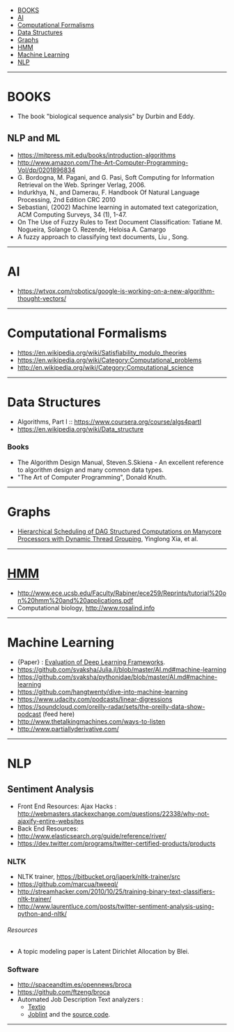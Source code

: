 + [BOOKS](#books)
+ [AI](#ai)
+ [Computational Formalisms](#computational-formalisms)
+ [Data Structures](#data-structures)
+ [Graphs](#graphs)
+ [HMM](#hmm)
+ [Machine Learning](#machine-learning)
+ [NLP](#nlp)

----

# BOOKS
+ The book "biological sequence analysis" by Durbin and Eddy.

## NLP and ML
+ https://mitpress.mit.edu/books/introduction-algorithms
+ http://www.amazon.com/The-Art-Computer-Programming-Vol/dp/0201896834
+ G. Bordogna, M. Pagani, and G. Pasi, Soft Computing for Information Retrieval on the Web. Springer Verlag, 2006.
+ Indurkhya, N., and Damerau, F. Handbook Of Natural Language Processing, 2nd Edition CRC 2010
+ Sebastiani, (2002) Machine learning in automated text categorization, ACM Computing Surveys, 34 (1), 1-47.
+ On The Use of Fuzzy Rules to Text Document Classification: Tatiane M. Nogueira, Solange O. Rezende, Heloisa A. Camargo
+ A fuzzy approach to classifying text documents, Liu , Song.

----

# AI
* https://wtvox.com/robotics/google-is-working-on-a-new-algorithm-thought-vectors/

----

# Computational Formalisms
+ https://en.wikipedia.org/wiki/Satisfiability_modulo_theories
+ https://en.wikipedia.org/wiki/Category:Computational_problems
+ http://en.wikipedia.org/wiki/Category:Computational_science

----

# Data Structures
+ Algorithms, Part I :: https://www.coursera.org/course/algs4partI
+ https://en.wikipedia.org/wiki/Data_structure

### Books
+ The Algorithm Design Manual, Steven.S.Skiena - An excellent reference to algorithm design and many common data types. 
+ "The Art of Computer Programming", Donald Knuth.

----

# Graphs
+ [Hierarchical Scheduling of DAG Structured Computations on Manycore Processors with Dynamic Thread Grouping](http://www.cs.huji.ac.il/~feit/parsched/jsspp10/p9-xia.pdf), Yinglong Xia, et al.

----

# [HMM](https://en.wikipedia.org/wiki/Hidden_Markov_model)
+ http://www.ece.ucsb.edu/Faculty/Rabiner/ece259/Reprints/tutorial%20on%20hmm%20and%20applications.pdf
+ Computational biology, http://www.rosalind.info

----

# Machine Learning
+ {Paper} : [Evaluation of Deep Learning Frameworks](https://github.com/zer0n/deepframeworks).
+ https://github.com/svaksha/Julia.jl/blob/master/AI.md#machine-learning
+ https://github.com/svaksha/pythonidae/blob/master/AI.md#machine-learning
+ https://github.com/hangtwenty/dive-into-machine-learning
+ https://www.udacity.com/podcasts/linear-digressions
+ https://soundcloud.com/oreilly-radar/sets/the-oreilly-data-show-podcast (feed here)
+ http://www.thetalkingmachines.com/ways-to-listen
+ http://www.partiallyderivative.com/

----

# NLP

## Sentiment Analysis
+ Front End Resources: Ajax Hacks : http://webmasters.stackexchange.com/questions/22338/why-not-ajaxify-entire-websites
+ Back End Resources:
+ http://www.elasticsearch.org/guide/reference/river/
+ https://dev.twitter.com/programs/twitter-certified-products/products

### NLTK
* NLTK trainer, https://bitbucket.org/japerk/nltk-trainer/src
* https://github.com/marcua/tweeql/
* http://streamhacker.com/2010/10/25/training-binary-text-classifiers-nltk-trainer/
* http://www.laurentluce.com/posts/twitter-sentiment-analysis-using-python-and-nltk/

###### Resources
+ A topic modeling paper is Latent Dirichlet Allocation by Blei.

### Software
+ http://spaceandtim.es/opennews/broca
+ https://github.com/ftzeng/broca
+ Automated Job Description Text analyzers : 
   + [Textio](https://textio.com/)
   + [Joblint](http://joblint.org/) and the [source code](https://github.com/rowanmanning/joblint).

----

